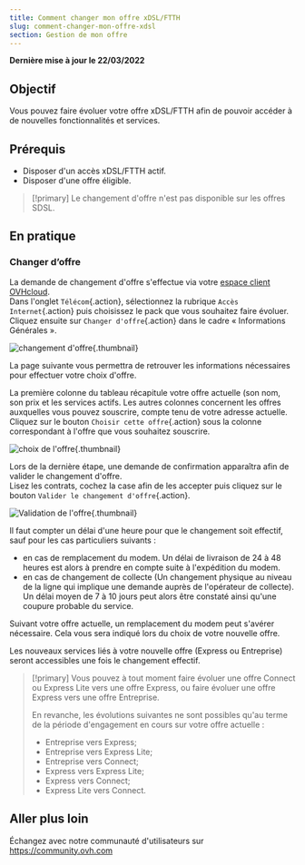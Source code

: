 ```yaml
---
title: Comment changer mon offre xDSL/FTTH
slug: comment-changer-mon-offre-xdsl
section: Gestion de mon offre
---
```


**Dernière mise à jour le 22/03/2022**

## Objectif

Vous pouvez faire évoluer votre offre xDSL/FTTH afin de pouvoir accéder à de nouvelles fonctionnalités et services.

## Prérequis

- Disposer d'un accès xDSL/FTTH actif.
- Disposer d'une offre éligible.

> [!primary]
> Le changement d'offre n'est pas disponible sur les offres SDSL.
>

## En pratique

### Changer d’offre

La demande de changement d'offre s'effectue via votre [espace client OVHcloud](https://www.ovh.com/auth/?action=gotomanager&from=https://www.ovh.com/fr/&ovhSubsidiary=fr).
<br>Dans l'onglet `Télécom`{.action}, sélectionnez la rubrique `Accès Internet`{.action} puis choisissez le pack que vous souhaitez faire évoluer.
<br>Cliquez ensuite sur `Changer d'offre`{.action} dans le cadre « Informations Générales ».

![changement d'offre](images/Changement01-edit-2022.png){.thumbnail}

La page suivante vous permettra de retrouver les informations nécessaires pour effectuer votre choix d'offre.

La première colonne du tableau récapitule votre offre actuelle (son nom, son prix et les services actifs. Les autres colonnes concernent les offres auxquelles vous pouvez souscrire, compte tenu de votre adresse actuelle.
<br>Cliquez sur le bouton `Choisir cette offre`{.action} sous la colonne correspondant à l'offre que vous souhaitez souscrire.

![choix de l'offre](images/Changement02-edit-2022.png){.thumbnail}

Lors de la dernière étape, une demande de confirmation apparaîtra afin de valider le changement d'offre.
<br>Lisez les contrats, cochez la case afin de les accepter puis cliquez sur le bouton `Valider le changement d'offre`{.action}.

![Validation de l'offre](images/Changement03-edit-2022.png){.thumbnail}

Il faut compter un délai d'une heure pour que le changement soit effectif, sauf pour les cas particuliers suivants :

- en cas de remplacement du modem. Un délai de livraison de 24 à 48 heures est alors à prendre en compte suite à l'expédition du modem.
- en cas de changement de collecte (Un changement physique au niveau de la ligne qui implique une demande auprès de l'opérateur de collecte). Un délai moyen de 7 à 10 jours peut alors être constaté ainsi qu'une coupure probable du service.


Suivant votre offre actuelle, un remplacement du modem peut s'avérer nécessaire. Cela vous sera indiqué lors du choix de votre nouvelle offre.

Les nouveaux services liés à votre nouvelle offre (Express ou Entreprise) seront accessibles une fois le changement effectif. 

> [!primary]
> Vous pouvez à tout moment faire évoluer une offre Connect ou Express Lite vers une offre Express, ou faire évoluer une offre Express vers une offre Entreprise.
>
> En revanche, les évolutions suivantes ne sont possibles qu'au terme de la période d'engagement en cours sur votre offre actuelle :
>
> - Entreprise vers Express;
> - Entreprise vers Express Lite;
> - Entreprise vers Connect;
> - Express vers Express Lite;
> - Express vers Connect;
> - Express Lite vers Connect.

## Aller plus loin

Échangez avec notre communauté d'utilisateurs sur <https://community.ovh.com>
